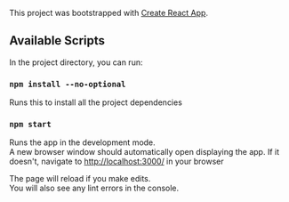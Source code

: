 This project was bootstrapped with [Create React App](https://github.com/facebook/create-react-app).

## Available Scripts

In the project directory, you can run:

### `npm install --no-optional`

Runs this to install all the project dependencies

### `npm start`

Runs the app in the development mode.<br>
A new browser window should automatically open displaying the app.  If it doesn't, navigate to [http://localhost:3000/](http://localhost:3000/) in your browser

The page will reload if you make edits.<br>
You will also see any lint errors in the console.
